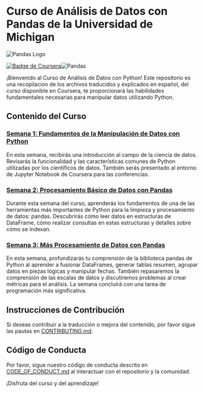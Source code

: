# Curso de Análisis de Datos con Pandas de la Universidad de Michigan

![Pandas Logo](https://upload.wikimedia.org/wikipedia/commons/thumb/e/ed/Pandas_logo.svg/1200px-Pandas_logo.svg.png)

[![Badge de Coursera](https://img.shields.io/badge/Coursera-Enlace%20al%20Curso-blue)](https://www.coursera.org/learn/python-data-analysis/)![Pandas](https://img.shields.io/badge/pandas-%23150458.svg?style=for-the-badge&logo=pandas&logoColor=white)

¡Bienvenido al Curso de Análisis de Datos con Python! Este repositorio es una recopilacion de los archivos traducidos y explicados en español, del curso disponible en Coursera, te proporcionará las habilidades fundamentales necesarias para manipular datos utilizando Python.

## Contenido del Curso

### [Semana 1: Fundamentos de la Manipulación de Datos con Python](Semana%201/)

En esta semana, recibirás una introducción al campo de la ciencia de datos. Revisarás la funcionalidad y las características comunes de Python utilizadas por los científicos de datos. También serás presentado al entorno de Jupyter Notebook de Coursera para las conferencias.

### [Semana 2: Procesamiento Básico de Datos con Pandas](Semana%202/)

Durante esta semana del curso, aprenderás los fundamentos de una de las herramientas más importantes de Python para la limpieza y procesamiento de datos: pandas. Descubrirás cómo leer datos en estructuras de DataFrame, cómo realizar consultas en estas estructuras y detalles sobre cómo se indexan.

### [Semana 3: Más Procesamiento de Datos con Pandas](Semana_3/)

En esta semana, profundizarás tu comprensión de la biblioteca pandas de Python al aprender a fusionar DataFrames, generar tablas resumen, agrupar datos en piezas lógicas y manipular fechas. También repasaremos la comprensión de las escalas de datos y discutiremos problemas al crear métricas para el análisis. La semana concluirá con una tarea de programación más significativa.

## Instrucciones de Contribución

Si deseas contribuir a la traducción o mejora del contenido, por favor sigue las pautas en [CONTRIBUTING.md](CONTRIBUTING.md).

## Código de Conducta

Por favor, sigue nuestro código de conducta descrito en [CODE_OF_CONDUCT.md](CODE_OF_CONDUCT.md) al interactuar con el repositorio y la comunidad.

¡Disfruta del curso y del aprendizaje!
